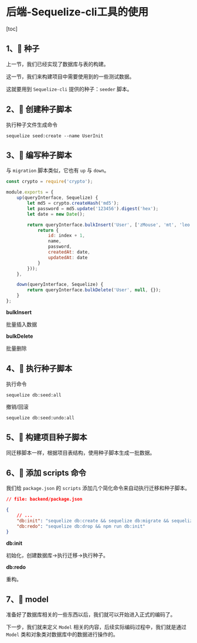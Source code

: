 # 后端-Sequelize-cli工具的使用

[toc]

## 1、🍉 种子

上一节，我们已经实现了数据库与表的构建。

这一节，我们来构建项目中需要使用到的一些测试数据。

这就要用到 `Sequelize-cli` 提供的种子：`seeder` 脚本。



## 2、🍓 创建种子脚本

执行种子文件生成命令

```shell
sequelize seed:create --name UserInit
```



## 3、🍊 编写种子脚本

与 `migration` 脚本类似，它也有 `up` 与 `down`。

```js
const crypto = require('crypto');

module.exports = {
    up(queryInterface, Sequelize) {
        let md5 = crypto.createHash('md5');
        let password = md5.update('123456').digest('hex');
        let date = new Date();

        return queryInterface.bulkInsert('User', ['zMouse', 'mt', 'leo', 'reci'].map((name, index) => {
            return {
                id: index + 1,
                name,
                password,
                createdAt: date,
                updatedAt: date
            }
        }));
    },

    down(queryInterface, Sequelize) {
        return queryInterface.bulkDelete('User', null, {});
    }
};
```

**bulkInsert**

批量插入数据

**bulkDelete**

批量删除



## 4、🍇 执行种子脚本

执行命令

```shell
sequelize db:seed:all
```

撤销/回滚

```shell
sequelize db:seed:undo:all
```



## 5、🍅 构建项目种子脚本

同迁移脚本一样，根据项目表结构，使用种子脚本生成一批数据。



## 6、🍑 添加 scripts 命令

我们给 `package.json` 的 `scripts` 添加几个简化命令来自动执行迁移和种子脚本。

```json
// file: backend/package.json

{
  	// ...
  	"db:init": "sequelize db:create && sequelize db:migrate && sequelize db:seed:all",
    "db:redo": "sequelize db:drop && npm run db:init"
}
```

**db:init**

初始化，创建数据库->执行迁移->执行种子。

**db:redo**

重构。



## 7、🍐 model

准备好了数据库相关的一些东西以后，我们就可以开始进入正式的编码了。

下一步，我们就来定义 `Model` 相关的内容，后续实际编码过程中，我们就是通过 `Model` 类和对象类对数据库中的数据进行操作的。

